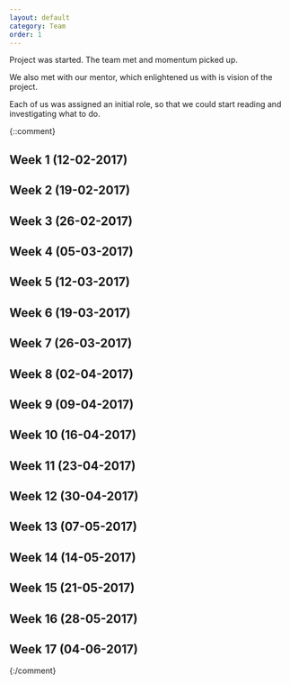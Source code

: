 ```yaml
---
layout: default
category: Team
order: 1
---
```


Project was started. The team met and momentum picked up.

We also met with our mentor, which enlightened us with is vision of the
project.

Each of us was assigned an initial role, so that we could start reading and
investigating what to do.

{::comment}
## Week  1 (12-02-2017)
## Week  2 (19-02-2017)
## Week  3 (26-02-2017)
## Week  4 (05-03-2017)
## Week  5 (12-03-2017)
## Week  6 (19-03-2017)
## Week  7 (26-03-2017)
## Week  8 (02-04-2017)
## Week  9 (09-04-2017)
## Week 10 (16-04-2017)
## Week 11 (23-04-2017)
## Week 12 (30-04-2017)
## Week 13 (07-05-2017)
## Week 14 (14-05-2017)
## Week 15 (21-05-2017)
## Week 16 (28-05-2017)
## Week 17 (04-06-2017)
{:/comment}
